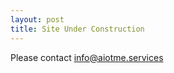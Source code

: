 ```yaml
---
layout: post
title: Site Under Construction
---
```


Please contact [info@aiotme.services](mailto:info@aiotme.services)
